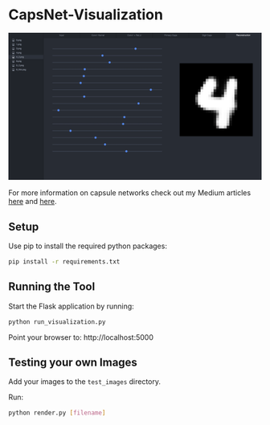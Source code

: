 # CapsNet-Visualization

![](readme/4.gif)

For more information on capsule networks check out my Medium articles [here](https://hackernoon.com/capsule-networks-are-shaking-up-ai-heres-how-to-use-them-c233a0971952) and [here](https://medium.freecodecamp.org/understanding-capsule-networks-ais-alluring-new-architecture-bdb228173ddc).

## Setup

Use pip to install the required python packages:

```bash
pip install -r requirements.txt
```

## Running the Tool

Start the Flask application by running:

```bash
python run_visualization.py
```

Point your browser to: http://localhost:5000

## Testing your own Images

Add your images to the `test_images` directory.

Run:
```bash
python render.py [filename]
```
